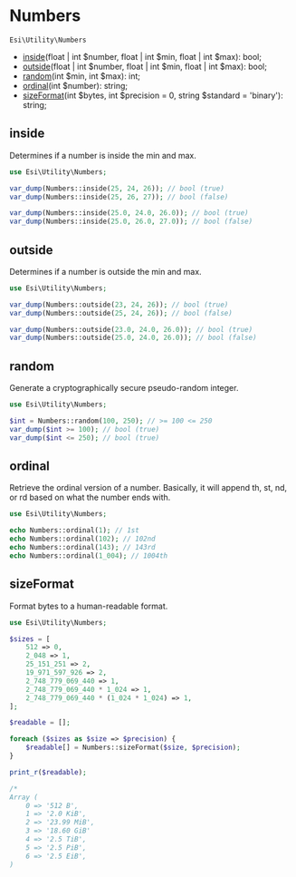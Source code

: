 # Numbers

`Esi\Utility\Numbers`

* [inside](#inside)(float | int $number, float | int $min, float | int $max): bool;
* [outside](#outside)(float | int $number, float | int $min, float | int $max): bool;
* [random](#random)(int $min, int $max): int;
* [ordinal](#ordinal)(int $number): string;
* [sizeFormat](#sizeformat)(int $bytes, int $precision = 0, string $standard = 'binary'): string;


## inside

Determines if a number is inside the min and max.

```php
use Esi\Utility\Numbers;

var_dump(Numbers::inside(25, 24, 26)); // bool (true)
var_dump(Numbers::inside(25, 26, 27)); // bool (false)

var_dump(Numbers::inside(25.0, 24.0, 26.0)); // bool (true)
var_dump(Numbers::inside(25.0, 26.0, 27.0)); // bool (false)
```

## outside

Determines if a number is outside the min and max.

```php
use Esi\Utility\Numbers;

var_dump(Numbers::outside(23, 24, 26)); // bool (true)
var_dump(Numbers::outside(25, 24, 26)); // bool (false)

var_dump(Numbers::outside(23.0, 24.0, 26.0)); // bool (true)
var_dump(Numbers::outside(25.0, 24.0, 26.0)); // bool (false)
```

## random

Generate a cryptographically secure pseudo-random integer.

```php
use Esi\Utility\Numbers;

$int = Numbers::random(100, 250); // >= 100 <= 250
var_dump($int >= 100); // bool (true)
var_dump($int <= 250); // bool (true)
```

## ordinal

Retrieve the ordinal version of a number.
Basically, it will append th, st, nd, or rd based on what the number ends with.

```php
use Esi\Utility\Numbers;

echo Numbers::ordinal(1); // 1st
echo Numbers::ordinal(102); // 102nd
echo Numbers::ordinal(143); // 143rd
echo Numbers::ordinal(1_004); // 1004th
```

## sizeFormat

Format bytes to a human-readable format.

```php
use Esi\Utility\Numbers;

$sizes = [
    512 => 0,
    2_048 => 1,
    25_151_251 => 2,
    19_971_597_926 => 2,
    2_748_779_069_440 => 1,
    2_748_779_069_440 * 1_024 => 1,
    2_748_779_069_440 * (1_024 * 1_024) => 1,
];

$readable = [];

foreach ($sizes as $size => $precision) {
    $readable[] = Numbers::sizeFormat($size, $precision);
}

print_r($readable);

/*
Array (
    0 => '512 B',
    1 => '2.0 KiB',
    2 => '23.99 MiB',
    3 => '18.60 GiB'
    4 => '2.5 TiB',
    5 => '2.5 PiB',
    6 => '2.5 EiB',
)
```
